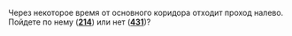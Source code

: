 Через некоторое время от основного коридора отходит проход налево. Пойдете по нему ([**214**](#n_214)) или нет ([**431**](#n_431))?

